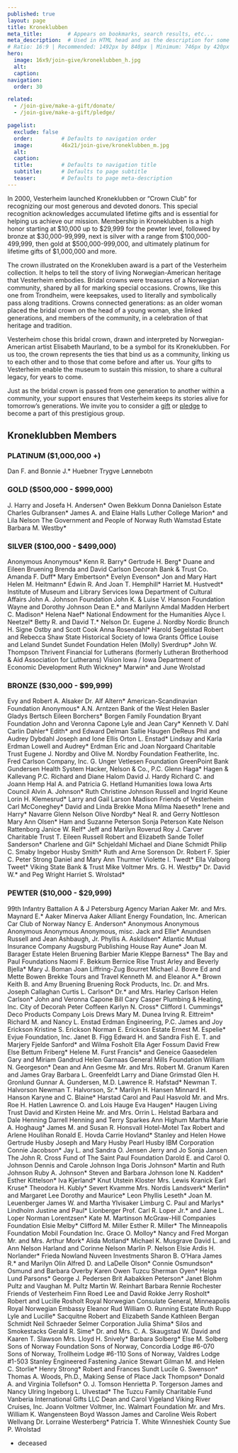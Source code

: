 ```yaml
---
published: true
layout: page
title: Kroneklubben
meta_title:        # Appears on bookmarks, search results, etc...
meta_description:  # Used in HTML head and as the description for some search engines
# Ratio: 16:9 | Recommended: 1492px by 840px | Minimum: 746px by 420px
hero:
  image: 16x9/join-give/kroneklubben_h.jpg
  alt:
  caption:
navigation:
  order: 30

related:
  - /join-give/make-a-gift/donate/
  - /join-give/make-a-gift/pledge/

pagelist:
  exclude: false
  order:         # Defaults to navigation order  
  image:         46x21/join-give/kroneklubben_m.jpg
  alt:
  caption:
  title:         # Defaults to navigation title
  subtitle:      # Defaults to page subtitle
  teaser:        # Defaults to page meta-description
---
```

In 2000, Vesterheim launched Kroneklubben or “Crown Club” for recognizing our most generous and devoted donors. This special recognition acknowledges accumulated lifetime gifts and is essential for helping us achieve our mission. Membership in Kroneklubben is a high honor starting at $10,000 up to $29,999 for the pewter level, followed by bronze at $30,000-99,999, next is silver with a range from $100,000-499,999, then gold at $500,000-999,000, and ultimately platinum for lifetime gifts of $1,000,000 and more. 

The crown illustrated on the Kronekluben award is a part of the Vesterheim collection. It helps to tell the story of living Norwegian-American heritage that Vesterheim embodies. Bridal crowns were treasures of a Norwegian community, shared by all for marking special occasions. Crowns, like this one from Trondheim, were keepsakes, used to literally and symbolically pass along traditions. Crowns connected generations: as an older woman placed the bridal crown on the head of a young woman, she linked generations, and members of the community, in a celebration of that heritage and tradition.

Vesterheim chose this bridal crown, drawn and interpreted by Norwegian-American artist Elisabeth Maurland, to be a symbol for its Kroneklubben. For us too, the crown represents the ties that bind us as a community, linking us to each other and to those that come before and after us. Your gifts to Vesterheim enable the museum to sustain this mission, to share a cultural legacy, for years to come.  

Just as the bridal crown is passed from one generation to another within a community, your support ensures that Vesterheim keeps its stories alive for tomorrow’s generations. We invite you to consider a [gift](/join-give/make-a-gift/donate/) or [pledge](/join-give/make-a-gift/pledge/) to become a part of this prestigious group.

Kroneklubben Members 
--------------------

### PLATINUM ($1,000,000 +)
Dan F. and Bonnie J.* Huebner
Trygve Lønnebotn

### GOLD ($500,000 - $999,000)
J. Harry and Josefa H. Andersen*
Owen Bekkum
Donna Danielson Estate
Charles Gulbransen*
James A. and Elaine Halls
Luther College
Marion* and Lila Nelson
The Government and People of Norway
Ruth Wamstad Estate
Barbara M. Westby*

### SILVER ($100,000 - $499,000)
Anonymous
Anonymous* 
Kenn R. Barry*
Gertrude H. Berg*
Duane and Eileen Bruening
Brenda and David Carlson
Decorah Bank & Trust Co.
Amanda F. Duff*
Mary Embertson*
Evelyn Evenson*
Jon and Mary Hart
Helen M. Heitmann*
Edwin R. And Joan T. Hemphill*
Harriet M. Hustvedt*
Institute of Museum and Library Services
Iowa Department of Cultural Affairs
John A. Johnson Foundation
John K. & Luise V. Hanson Foundation
Wayne and Dorothy Johnson
Dean E.* and Marilynn Amdal Madden
Herbert C. Madison*
Helena Naef*
National Endowment for the Humanities
Alyce I. Neetzel*
Betty R. and David T.* Nelson
Dr. Eugene J. Nordby
Nordic Brunch
H. Signe Ostby and Scott Cook
Anna Rosendahl*
Harold Segelstad
Robert and Rebecca Shaw
State Historical Society of Iowa Grants Office
Louise and Leland Sundet
Sundet Foundation
Helen (Molly) Sverdrup* 
John W. Thompson
Thrivent Financial for Lutherans (formerly Lutheran Brotherhood & Aid Association for Lutherans)
Vision Iowa / Iowa Department of Economic Development
Ruth Wickney*
Marwin* and June Wrolstad

### BRONZE ($30,000 - $99,999)
Evy and Robert A. Alsaker
Dr. Alf Altern*
American-Scandinavian Foundation
Anonymous*
A.N. Arntzen
Bank of the West
Helen Basler
Gladys Bertsch
Eileen Borchers*
Borgen Family Foundation
Bryant Foundation
John and Veronna Capone
Lyle and Jean Cary*
Kenneth V. Dahl
Carlin Dahler*
Edith* and Edward Delman
Sallie Haugen DeReus
Phil and Audrey Dybdahl
Joseph and Ione Ellis
Orton L. Enstad*
Lindsay and Karla Erdman
Lowell and Audrey* Erdman
Eric and Joan Norgaard Charitable Trust
Eugene J. Nordby and Olive M. Nordby Foundation
Featherlite, Inc.
Fred Carlson Company, Inc.
G. Unger Vetlesen Foundation
GreenPoint Bank
Gundersen Health System
Hacker, Nelson & Co., P.C.
Glenn Haga*
Hagen & Kallevang P.C.
Richard and Diane Halom
David J. Hardy
Richard C. and Joann Hemp
Hal A. and Patricia G. Hetland
Humanities Iowa
Iowa Arts Council
Alvin A. Johnson*
Ruth Christine Johnson
Russell and Ingrid Keune
Lorin H. Klemesrud*
Larry and Gail Larson
Madison Friends of Vesterheim
Carl McConeghey*
David and Linda Brekke Mona
Milma Naeseth*
Irene and Harry* Navarre
Glenn Nelson
Olive Nordby*
Neal R. and Gerry Nottleson
Mary Ann Olsen*
Ham and Suzanne Peterson
Sonja Peterson
Kate Nelson Rattenborg
Janice W. Relf*
Jeff and Marilyn Roverud
Roy J. Carver Charitable Trust
T. Eileen Russell
Robert and Elizabeth Sande
Tollef Sanderson*
Charlene and Gil* Schjeldahl
Michael and Diane Schmidt
Philip C. Smaby
Ingebor Husby Smith*
Ruth and Arne Sorenson
Dr. Robert F. Spier
C. Peter Strong
Daniel and Mary Ann Thurmer
Violette I. Twedt*
Ella Valborg Tweet*
Viking State Bank & Trust
Mike Voltmer
Mrs. G. H. Westby*
Dr. David W.* and Peg Wright
Harriet S. Wrolstad*

### PEWTER ($10,000 - $29,999)
99th Infantry Battalion
A & J Petersburg Agency
Marian Aaker
Mr. and Mrs. Maynard E.* Aaker
Minerva Aaker
Alliant Energy Foundation, Inc.
American Car Club of Norway
Nancy E. Anderson*
Anonymous
Anonymous
Anonymous
Anonymous
Anonymous, misc.
Jack and Ellie* Anundsen
Russell and Jean Ashbaugh, Jr.
Phyllis A. Askildsen*
Atlantic Mutual Insurance Company
Augsburg Publishing House
Ray Aune*
Joan M. Barager Estate
Helen Bruening Barbier
Marie Kleppe Barness*
The Bay and Paul Foundations
Naomi F. Bekkum
Bernice Rise Trust
Arley and Beverly Bjella*
Mary J. Boman
Joan Liffring-Zug Bourret
Michael J. Bovre
Ed and Mette Bowen
Brekke Tours and Travel
Kenneth M. and Eleanor A.* Brown
Keith B. and Amy Bruening
Bruening Rock Products, Inc.
Dr. and Mrs. Joseph Callaghan
Curtis L. Carlson*
Dr.* and Mrs. Harley Carlson
Helen Carlson*
John and Veronna Capone
Bill Cary
Casper Plumbing & Heating, Inc.
City of Decorah
Peter Coffeen
Karlyn N. Cross*
Clifford I. Cummings*
Deco Products Company
Lois Drews
Mary M. Dunea
Irving R. Eittreim*
Richard M. and Nancy L. Enstad
Erdman Engineering, P.C.
James and Joy Erickson
Kristine S. Erickson
Norman E. Erickson Estate
Ernest M. Espelie*
Evjue Foundation, Inc.
Janet B. Figg
Edward H. and Sandra Fish
E. T. and Marjery Fjelde
Sanford* and Wilma Fosholt
Ella Ager Fossum
David Frew
Else Bettum Friberg*
Helene M. Furst
Francis* and Geneice Gaasedelen
Gary and Miriam Gandrud
Helen Garnaas
General Mills Foundation
William N. Georgeson*
Dean and Ann Gesme
Mr. and Mrs. Robert M. Granum
Karen and James Gray
Barbara L. Greenfeldt
Larry and Diane Grimstad
Glen H. Gronlund
Gunnar A. Gundersen, M.D.
Lawrence R. Hafstad*
Newman T. Halvorson
Newman T. Halvorson, Sr.*
Marilyn H. Hansen
Minnard H. Hanson
Karyne and C. Blaine* Harstad
Carol and Paul Hasvold
Mr. and Mrs. Roe H. Hatlen
Lawrence O. and Lois Hauge
Eva Haugen*
Haugen Living Trust
David and Kirsten Heine
Mr. and Mrs. Orrin L. Helstad
Barbara and Dale Henning
Darrell Henning and Terry Sparkes
Ann Highum
Martha Marie A. Hoghaug*
James M. and Susan R. Honsvall
Hotel-Motel Tax
Robert and Arlene Houlihan
Ronald E. Hovda
Carrie Hovland*
Stanley and Helen Howe
Gertrude Husby
Joseph and Mary Husby
Pearl Husby
IBM Corporation
Connie Jacobson*
Jay L. and Sandra O. Jensen
Jerry and Jo Sonja Jansen
The John R. Cross Fund of The Saint Paul Foundation
Darold E. and Carol O. Johnson
Dennis and Carole Johnson
Inga Doris Johnson*
Martin and Ruth Johnson
Ruby A. Johnson*
Steven and Barbara Johnson
Ione N. Kadden*
Esther Kittelson*
Iva Kjerland*
Knut Utstein Kloster
Mrs. Lewis Kranick
Earl Kruse*
Theodora H. Kubly*
Severt Kvamme
Mrs. Nordis Landsverk*
Merlin* and Margaret Lee
Dorothy and Maurice* Leon
Phyllis Leseth*
Joan M. Leuenberger
James W. and Martha Ylvisaker Limburg
C. Paul and Marlys* Lindholm
Justine and Paul* Lionberger
Prof. Carl R. Loper Jr.* and Jane L. Loper
Norman Lorentzsen*
Kate M. Martinson
McGraw-Hill Companies Foundation
Elsie Melby*
Clifford M. Miller
Esther R. Miller*
The Minneapolis Foundation
Mobil Foundation Inc.
Grace O. Molloy*
Nancy and Fred Morgan
Mr. and Mrs. Arthur Mork*
Alida Motland*
Michael K. Musgrave
David L. and Ann Nelson
Harland and Corinne Nelson
Marlin P. Nelson
Elsie Ardis H. Norlander*
Frieda Nowland
Nuveen Investments
Sharon B. O’Hara
James R.* and Marilyn Olin
Alfred D. and LaDelle Olson*
Connie Osmundson*
Osmund and Barbara Overby
Karen Owen Tuzcu
Sherman Oyen*
Helga Lund Parsons*
George J. Pedersen
Brit Aabakken Peterson*
Janet Blohm Pultz and Vaughan M. Pultz
Martin W. Reinhart
Barbara Rennie
Rochester Friends of Vesterheim
Finn Roed
Lee and David Rokke
Jerry Rosholt*
Robert and Lucille Rosholt
Royal Norwegian Consulate General, Minneapolis
Royal Norwegian Embassy
Eleanor Rud
William O. Running Estate
Ruth Rupp
Lyle and Lucille* Sacquitne
Robert and Elizabeth Sande
Kathleen Bergan Schmidt
Neil Schraeder
Selmer Corporation
Julia Shima*
Silos and Smokestacks
Gerald R. Sime*
Dr. and Mrs. C. A. Skaugstad
W. David and Kaaren T. Slawson
Mrs. Lloyd H. Snively*
Barbara Solberg*
Else M. Solberg
Sons of Norway Foundation
Sons of Norway, Concordia Lodge #6-070
Sons of Norway, Trollheim Lodge #6-110
Sons of Norway, Valdres Lodge #1-503
Stanley Engineered Fastening
Janice Stewart
Gilman M. and Helen C. Storlie*
Henry Strong*
Robert and Frances Sundt
Lucile G. Swenson*
Thomas A. Woods, Ph.D., Making Sense of Place
Jack Thompson*
Donald A. and Virginia Tollefson*
O. J. Tomson
Henrietta P. Torgerson
James and Nancy Ulring
Ingeborg L. Ulvestad*
The Tuzcu Family Charitable Fund
Vanberia International Gifts LLC
Dean and Carol Vigeland
Viking River Cruises, Inc.
Joann Voltmer
Voltmer, Inc.
Walmart Foundation
Mr. and Mrs. William K. Wangensteen
Boyd Wasson
James and Caroline Weis
Robert Wellvang
Dr. Lorraine Westerberg*
Patricia T. White
Winneshiek County
Sue P. Wrolstad

* deceased